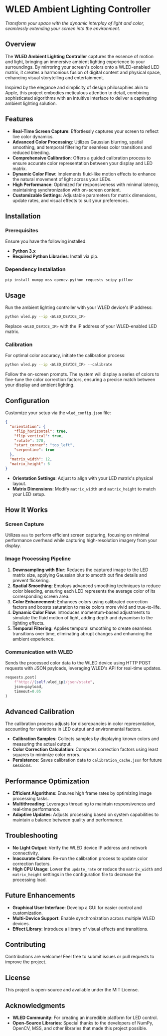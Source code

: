 # WLED Ambient Lighting Controller

*Transform your space with the dynamic interplay of light and color, seamlessly extending your screen into the environment.*

## Overview

The **WLED Ambient Lighting Controller** captures the essence of motion and light, bringing an immersive ambient lighting experience to your surroundings. By mirroring your screen's colors onto a WLED-enabled LED matrix, it creates a harmonious fusion of digital content and physical space, enhancing visual storytelling and entertainment.

Inspired by the elegance and simplicity of design philosophies akin to Apple, this project embodies meticulous attention to detail, combining sophisticated algorithms with an intuitive interface to deliver a captivating ambient lighting solution.

## Features

- **Real-Time Screen Capture**: Effortlessly captures your screen to reflect live color dynamics.
- **Advanced Color Processing**: Utilizes Gaussian blurring, spatial smoothing, and temporal filtering for seamless color transitions and reduced bleeding.
- **Comprehensive Calibration**: Offers a guided calibration process to ensure accurate color representation between your display and LED matrix.
- **Dynamic Color Flow**: Implements fluid-like motion effects to enhance the natural movement of light across your LEDs.
- **High Performance**: Optimized for responsiveness with minimal latency, maintaining synchronization with on-screen content.
- **Customizable Settings**: Adjustable parameters for matrix dimensions, update rates, and visual effects to suit your preferences.

## Installation

### Prerequisites

Ensure you have the following installed:

- **Python 3.x**
- **Required Python Libraries**: Install via pip.

### Dependency Installation

```sh
pip install numpy mss opencv-python requests scipy pillow
```

## Usage

Run the ambient lighting controller with your WLED device's IP address:

```sh
python wled.py --ip <WLED_DEVICE_IP>
```

Replace `<WLED_DEVICE_IP>` with the IP address of your WLED-enabled LED matrix.

### Calibration

For optimal color accuracy, initiate the calibration process:

```sh
python wled.py --ip <WLED_DEVICE_IP> --calibrate
```

Follow the on-screen prompts. The system will display a series of colors to fine-tune the color correction factors, ensuring a precise match between your display and ambient lighting.

## Configuration

Customize your setup via the `wled_config.json` file:

```json
{
  "orientation": {
    "flip_horizontal": true,
    "flip_vertical": true,
    "rotate": 270,
    "start_corner": "top_left",
    "serpentine": true
  },
  "matrix_width": 12,
  "matrix_height": 6
}
```

- **Orientation Settings**: Adjust to align with your LED matrix's physical layout.
- **Matrix Dimensions**: Modify `matrix_width` and `matrix_height` to match your LED setup.

## How It Works

### Screen Capture

Utilizes `mss` to perform efficient screen capturing, focusing on minimal performance overhead while capturing high-resolution imagery from your display.

### Image Processing Pipeline

1. **Downsampling with Blur**: Reduces the captured image to the LED matrix size, applying Gaussian blur to smooth out fine details and prevent flickering.
2. **Spatial Smoothing**: Employs advanced smoothing techniques to reduce color bleeding, ensuring each LED represents the average color of its corresponding screen area.
3. **Color Enhancement**: Enhances colors using calibrated correction factors and boosts saturation to make colors more vivid and true-to-life.
4. **Dynamic Color Flow**: Introduces momentum-based adjustments to simulate the fluid motion of light, adding depth and dynamism to the lighting effects.
5. **Temporal Filtering**: Applies temporal smoothing to create seamless transitions over time, eliminating abrupt changes and enhancing the ambient experience.

### Communication with WLED

Sends the processed color data to the WLED device using HTTP POST requests with JSON payloads, leveraging WLED's API for real-time updates.

```py
requests.post(
    f"http://{self.wled_ip}/json/state",
    json=payload,
    timeout=0.05
)
```

## Advanced Calibration

The calibration process adjusts for discrepancies in color representation, accounting for variations in LED output and environmental factors.

- **Calibration Samples**: Collects samples by displaying known colors and measuring the actual output.
- **Color Correction Calculation**: Computes correction factors using least squares to minimize color errors.
- **Persistence**: Saves calibration data to `calibration_cache.json` for future sessions.

## Performance Optimization

- **Efficient Algorithms**: Ensures high frame rates by optimizing image processing tasks.
- **Multithreading**: Leverages threading to maintain responsiveness and real-time performance.
- **Adaptive Updates**: Adjusts processing based on system capabilities to maintain a balance between quality and performance.

## Troubleshooting

- **No Light Output**: Verify the WLED device IP address and network connectivity.
- **Inaccurate Colors**: Re-run the calibration process to update color correction factors.
- **High CPU Usage**: Lower the `update_rate` or reduce the `matrix_width` and `matrix_height` settings in the configuration file to decrease the processing load.

## Future Enhancements

- **Graphical User Interface**: Develop a GUI for easier control and customization.
- **Multi-Device Support**: Enable synchronization across multiple WLED devices.
- **Effect Library**: Introduce a library of visual effects and transitions.

## Contributing

Contributions are welcome! Feel free to submit issues or pull requests to improve the project.

## License

This project is open-source and available under the MIT License.

## Acknowledgments

- **WLED Community**: For creating an incredible platform for LED control.
- **Open-Source Libraries**: Special thanks to the developers of NumPy, OpenCV, MSS, and other libraries that made this project possible.
